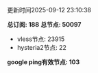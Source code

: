 更新时间2025-09-12 23:10:38

**总订阅: 188**
**总节点: 50097**
- vless节点: 23915
- hysteria2节点: 22

**google ping有效节点: 103**
